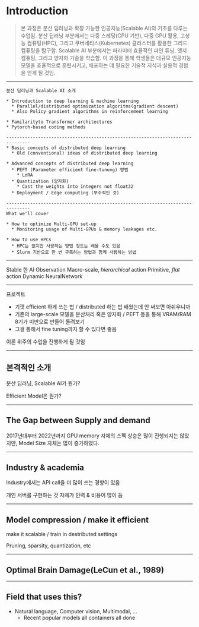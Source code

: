 # Introduction

> 본 과정은 분산 딥러닝과 확장 가능한 인공지능(Scalable AI)의 기초를 다루는 수업임. 분산 딥러닝 부분에서는 다중 스레딩(CPU 기반), 다중 GPU 활용, 고성능 컴퓨팅(HPC), 그리고 쿠버네티스(Kubernetes) 클러스터를 활용한 그리드 컴퓨팅을 탐구함. Scalable AI 부분에서는 파라미터 효율적인 파인 튜닝, 엣지 컴퓨팅, 그리고 양자화 기술을 학습함. 이 과정을 통해 학생들은 대규모 인공지능 모델을 효율적으로 훈련시키고, 배포하는 데 필요한 기술적 지식과 실용적 경험을 얻게 될 것임.

---

```
분산 딥러닝과 Scalable AI 소개

* Introduction to deep learning & machine learning
  * Parallel/distributed optimization algoritms(gradient descent)
  * Also Policy gradient algorithms in reinforcement learning

* Familarityto Transformer architectures
* Pytorch-based coding methods

-------------------------------------------------------------------------------
* Basic concepts of distributed deep learning
  * Old (conventional) ideas of distributed deep learning

* Advanced concepts of distributed deep learning
  * PEFT (Parameter efficient fine-tunung) 방법
    * LoRA
  * Quantization (양자화)
    * Cast the weights into integers not float32
  * Deployment / Edge computing (부수적인 것)

-------------------------------------------------------------------------------
What we'll cover

* How to optimize Multi-GPU set-up
  * Monitoring usage of Multi-GPUs & memory leakages etc.

* How to use HPCs
  * HPC는 없지만 사용하는 방법 정도는 배울 수도 있음
  * Slurm 기반으로 한 번 구축하는 방법과 함께 사용하는 방법
```

---
Stable 한 AI Observation
Macro-scale, *hierarchical* action
Primitive, *flat* action
Dynamic NeuralNetwork

---
프로젝트
* 기껏 efficient 하게 쓰는 법 / distributed 하는 법
  배웠는데 안 써보면 아쉬우니까
* 기존의 large-scale 모델을 분산처리 혹은 양자화 / PEFT 등을 통해 VRAM/RAM 8기가 미만으로 만들어 돌려보기
* 그걸 통해서 fine tuning까지 할 수 있다면 좋음

이론 위주의 수업을 진행하게 될 것임

---
## 본격적인 소개

분산 딥러닝, Scalable AI가 뭔가?
> 

Efficient Model은 뭔가?


---
## The Gap between Supply and demand

2017년대부터 2022년까지 GPU memory 자체의 스펙 상승은 많이 진행되지는 않았지만,
Model Size 자체는 많이 증가하였다.

---
## Industry & academia

Industry에서는 API call을 더 많이 쓰는 경향이 있음

개인 서버를 구현하는 것 자체가 인력 & 비용이 많이 듬

---
## Model compression / make it efficient

make it scalable / train in destributed settings

Pruning, sparsity, quantization, etc

---
## Optimal Brain Damage(LeCun et al., 1989)

---
## Field that uses this?

* Natural language, Computer vision, Multimodal, ...
	* Recent popular models all containers all done